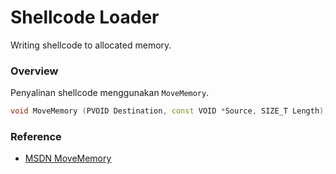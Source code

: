 # Shellcode Loader

Writing shellcode to allocated memory.

### Overview

Penyalinan shellcode menggunakan `MoveMemory`.

```c++
void MoveMemory (PVOID Destination, const VOID *Source, SIZE_T Length);
```

### Reference

- [MSDN MoveMemory](https://docs.microsoft.com/en-us/previous-versions/windows/desktop/legacy/aa366788(v=vs.85))